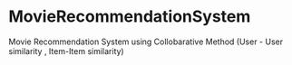 # MovieRecommendationSystem
Movie Recommendation System using Collobarative Method (User - User similarity , Item-Item similarity)
